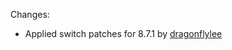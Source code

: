 Changes:
- Applied switch patches for 8.7.1 by [dragonflylee](https://github.com/dragonflylee/pacman-packages/blob/13bccd69b74c5f3ab777ed7aee9b82f5ac1af8ce/switch/curl/switch-curl.patch)

